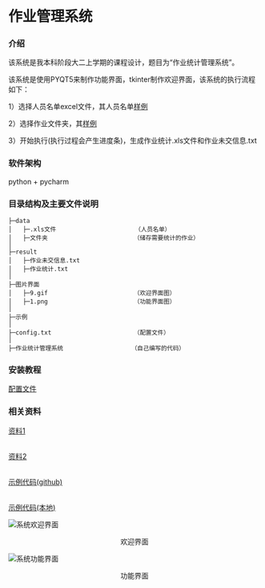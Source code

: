 # 作业管理系统

### 介绍
该系统是我本科阶段大二上学期的课程设计，题目为“作业统计管理系统”。

该系统是使用PYQT5来制作功能界面，tkinter制作欢迎界面，该系统的执行流程如下：</p>
1）选择人员名单excel文件，其人员名单[样例](data/计科201学生名单.xls) </p>
2）选择作业文件夹，其[样例](data/计科作业) </p>
3）开始执行(执行过程会产生进度条)，生成作业统计.xls文件和作业未交信息.txt

### 软件架构
python + pycharm

### 目录结构及主要文件说明
```
├─data  
│   ├─.xls文件                      （人员名单）
│   ├─文件夹                        （储存需要统计的作业）
│
├─result
│   ├─作业未交信息.txt
│   ├─作业统计.txt
│
├─图片界面
│   ├─9.gif                        （欢迎界面图）
│   ├─1.png                        （功能界面图）
│
├─示例
│
├─config.txt                       （配置文件）
│
├─作业统计管理系统                   （自己编写的代码）
```



### 安装教程
[配置文件](config.txt)

### 相关资料
[资料1](https://blog.csdn.net/weixin_51390582/article/details/119269917) </p>  
[资料2](https://blog.csdn.net/m0_46315929/article/details/120177940) </p>  
[示例代码(github)](https://github.com/wuhudasm-lll/-2.0) </p>  
[示例代码(本地)](示例/-2.0-main) </p>  


![系统欢迎界面](图片界面/9.gif)  
<center><p>欢迎界面</center>

![系统功能界面](图片界面/1.png)  
<center><p>功能界面</center>